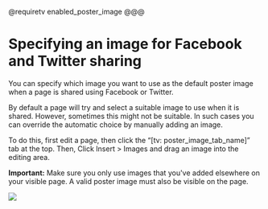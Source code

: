 @requiretv enabled_poster_image
@@@
# Specifying an image for Facebook and Twitter sharing

You can specify which image you want to use as the default poster image when a page is shared using Facebook or Twitter.

By default a page will try and select a suitable image to use when it is shared. However, sometimes this might not be suitable. In such cases you can override the automatic choice by manually adding an image.

To do this, first edit a page, then click the “[tv: poster_image_tab_name]” tab at the top. Then, Click Insert > Images and drag an image into the editing area. 

<span class="highlight">**Important:** Make sure you only use images that you've added elsewhere on your visible page. A valid poster image must also be visible on the page. </span>

<img src="help.php?img=poster-image.gif"/>